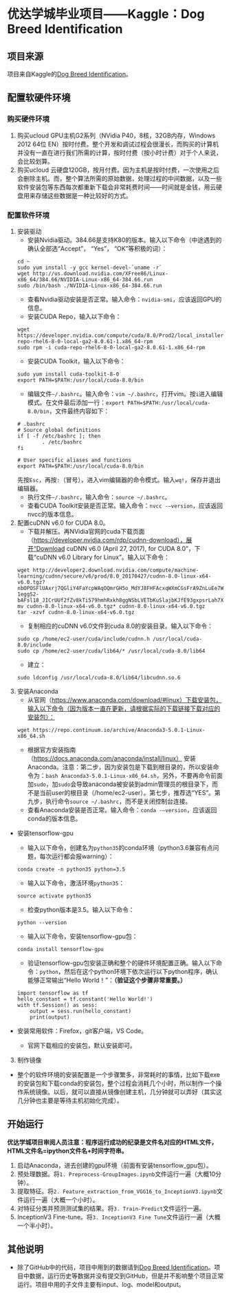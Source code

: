 # 优达学城毕业项目——Kaggle：Dog Breed Identification

## 项目来源
项目来自Kaggle的[Dog Breed Identification](https://www.kaggle.com/c/dog-breed-identification)。

## 配置软硬件环境
### 购买硬件环境
1. 购买ucloud GPU主机G2系列（NVidia P40，8核，32GB内存，Windows 2012 64位 EN）按时付费。整个开发和调试过程会很漫长，而购买的计算机并没有一直在进行我们所需的计算，按时付费（按小时计费）对于个人来说，会比较划算。
2. 购买ucloud 云硬盘120GB，按月付费。因为主机是按时付费，一次使用之后会删除主机。而，整个算法所需的原始数据，处理过程的中间数据，以及一些软件安装包等东西每次都重新下载会非常耗费时间——时间就是金钱，用云硬盘用来存储这些数据是一种比较好的方式。
### 配置软件环境
1. 安装驱动
    - 安装Nvidia驱动。384.66是支持K80的版本。输入以下命令（中途遇到的确认全部选“Accept”， “Yes”， “OK”等积极的词）：
    ```
    cd ~
    sudo yum install -y gcc kernel-devel-`uname -r`
    wget http://us.download.nvidia.com/XFree86/Linux-x86_64/384.66/NVIDIA-Linux-x86_64-384.66.run
    sudo /bin/bash ./NVIDIA-Linux-x86_64-384.66.run
    ```
    - 查看Nvidia驱动安装是否正常。输入命令：```nvidia-smi```，应该返回GPU的信息。
    - 安装CUDA Repo，输入以下命令：
    ```
    wget https://developer.nvidia.com/compute/cuda/8.0/Prod2/local_installers/cuda-repo-rhel6-8-0-local-ga2-8.0.61-1.x86_64-rpm
    sudo rpm -i cuda-repo-rhel6-8-0-local-ga2-8.0.61-1.x86_64-rpm
    ```
    - 安装CUDA Toolkit，输入以下命令：
    ```
    sudo yum install cuda-toolkit-8-0
    export PATH=$PATH:/usr/local/cuda-8.0/bin
    ```
    - 编辑文件```~/.bashrc```。输入命令：```vim ~/.bashrc```，打开vim。按```i```进入编辑模式。在文件最后添加一行：```export PATH=$PATH:/usr/local/cuda-8.0/bin```，文件最终内容如下：
    ```
    # .bashrc
    # Source global definitions
    if [ -f /etc/bashrc ]; then
            . /etc/bashrc
    fi

    # User specific aliases and functions
    export PATH=$PATH:/usr/local/cuda-8.0/bin
    ```
    先按```Esc```，再按```:```（冒号），进入vim编辑器的命令模式。输入```wq!```，保存并退出编辑器。
    - 执行文件```~/.bashrc```，输入命令：```source ~/.bashrc```。
    - 查看CUDA Toolkit安装是否正常。输入命令：```nvcc -–version```，应该返回nvcc的版本信息。
2. 配置cuDNN v6.0 for CUDA 8.0。
    - 下载并解压。再NVidia官网的cuda下载页面（https://developer.nvidia.com/rdp/cudnn-download），展开“Download cuDNN v6.0 (April 27, 2017), for CUDA 8.0”，下载“cuDNN v6.0 Library for Linux”。输入以下命令：
    ```
    wget http://developer2.download.nvidia.com/compute/machine-learning/cudnn/secure/v6/prod/8.0_20170427/cudnn-8.0-linux-x64-v6.0.tgz?nbOPOSFlUAxrj7QGliY4FaYcpWAqOQmrGH5o_MdYJ8FHFAcxqWXmCGsFrA9ZnLuEe7WM956YEMXr6WuqZ0AgA-1eggS2-bAFsl18_JICrUUf2fZv8kTi579hmhRxkh8ggNSbLVETbKuSlajbKJfE93gxpsrLah7XHow1HlpCyyD5smdvjVIA9NW26suqDUjUxCQp50D2
    mv cudnn-8.0-linux-x64-v6.0.tgz* cudnn-8.0-linux-x64-v6.0.tgz
    tar -xzvf cudnn-8.0-linux-x64-v6.0.tgz
    ```
    - 复制相应的cuDNN v6.0文件到cuda 8.0的安装目录。输入以下命令：
    ```
    sudo cp /home/ec2-user/cuda/include/cudnn.h /usr/local/cuda-8.0/include
    sudo cp /home/ec2-user/cuda/lib64/* /usr/local/cuda-8.0/lib64
    ```
    - 建立：
    ```
    sudo ldconfig /usr/local/cuda-8.0/lib64/libcudnn.so.6
    ```
2. 安装Anaconda
    - 从官网（https://www.anaconda.com/download/#linux）下载安装包，输入以下命令（因为版本一直在更新，请根据实际的下载链接下载对应的安装包）：
    ```
    wget https://repo.continuum.io/archive/Anaconda3-5.0.1-Linux-x86_64.sh
    ```
    - 根据官方安装指南（https://docs.anaconda.com/anaconda/install/linux） 安装Anaconda。注意：第二步，因为安装包是下载到根目录的，所以安装命令为：```bash Anaconda3-5.0.1-Linux-x86_64.sh```，另外，不要再命令前面加```sudo```，加```sudo```会导致anaconda被安装到admin管理员的根目录下，而不是当前user的根目录（/home/ec2-user）。第七步，推荐选“YES”。第九步，执行命令```source ~/.bashrc```，而不是关闭控制台连接。
    - 查看Anaconda安装是否正常。输入命令：```conda -–version```，应该返回conda的版本信息。
    
- 安装tensorflow-gpu
    - 输入以下命令，创建名为```python35```的conda环境（python3.6兼容有点问题，每次运行都会报warning）：
    ```
    conda create -n python35 python=3.5
    ```
    - 输入以下命令，激活环境```python35```：
    ```
    source activate python35
    ```
    - 检查python版本是3.5。输入以下命令：
    ```
    python --version
    ```
    - 输入以下命令，安装tensorflow-gpu包：
    ```
    conda install tensorflow-gpu
    ```
    - 验证tensorflow-gpu包安装正确和整个的硬件环境配置正确。输入以下命令：```python```，然后在这个python环境下依次运行以下python程序，确认能够正常输出“Hello World！”：**（验证这个步骤非常重要。）**
    ```
    import tensorflow as tf
    hello_constant = tf.constant('Hello World!')
    with tf.Session() as sess:
        output = sess.run(hello_constant)
        print(output)
    ```
    
- 安装常用软件：Firefox，git客户端，VS Code。
    - 官网下载相应的安装包，默认安装即可。
3. 制作镜像
- 整个的软件环境的安装配置是一个步骤繁多，非常耗时的事情，比如下载exe的安装包和下载conda的安装包，整个过程会消耗几个小时，所以制作一个操作系统镜像。以后，就可以直接从镜像创建主机，几分钟就可以弄好（其实这几分钟也主要是等待主机初始化完成）。

## 开始运行
**优达学城项目审阅人员注意：程序运行成功的纪录是文件名对应的HTML文件，HTML文件名=ipython文件名+时间字符串。**
1. 启动Anaconda，进去创建的gpu环境（前面有安装tensorflow_gpu包）。
2. 预处理数据。将```1. Preprocess-GroupImages.ipynb```文件运行一遍（大概10分钟）。
3. 提取特征。将```2. Feature_extraction_from_VGG16_to_InceptionV3.ipynb```文件运行一遍（大概一个小时）。
4. 对特征分类并预测测试集的结果。将```3. Train-Predict```文件运行一遍。
5. InceptionV3 Fine-tune。将```3. InceptionV3 Fine Tune```文件运行一遍（大概一个半小时）。

## 其他说明
- 除了GitHub中的代码，项目中用到的数据请到[Dog Breed Identification](https://www.kaggle.com/c/dog-breed-identification)。项目中数据，运行历史等数据并没有提交到GitHub，但是并不影响整个项目正常运行。项目中用的子文件主要有input、log、model和output。

